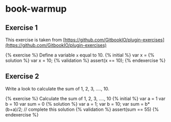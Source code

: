 # book-warmup

## Exercise 1

This exercise is taken from [https://github.com/GitbookIO/plugin-exercises](https://github.com/GitbookIO/plugin-exercises)

{% exercise %}
Define a variable `x` equal to 10.
{% initial %}
var x =
{% solution %}
var x = 10;
{% validation %}
assert(x == 10);
{% endexercise %}


## Exercise 2

Write a look to calculate the sum of 1, 2, 3, ...., 10.

{% exercise %}
Calculate the sum of 1, 2, 3, ...., 10
{% initial %}
var a = 1
var b = 10
var sum = 0
{% solution %}
var a = 1;
var b = 10;
var sum = b*(b+a)/2;
// complete this solution
{% validation %}
assert(sum == 55)
{% endexercise %}
